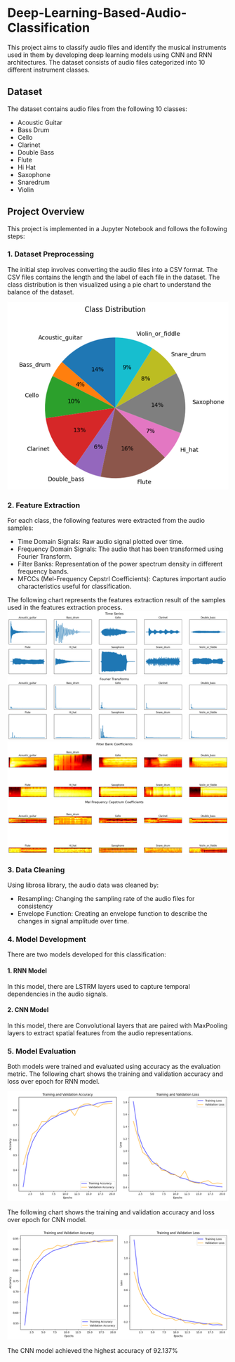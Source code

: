 # Deep-Learning-Based-Audio-Classification

This project aims to classify audio files and identify the musical instruments used in them by developing deep learning models using CNN and RNN architectures. The dataset consists of audio files categorized into 10 different instrument classes.

## Dataset
The dataset contains audio files from the following 10 classes:
- Acoustic Guitar
- Bass Drum
- Cello
- Clarinet
- Double Bass
- Flute
- Hi Hat
- Saxophone
- Snaredrum
- Violin

## Project Overview

This project is implemented in a Jupyter Notebook and follows the following steps:

### 1. Dataset Preprocessing
The initial step involves converting the audio files into a CSV format. The CSV files contains the length and the label of each file in the dataset. The class distribution is then visualized using a pie chart to understand the balance of the dataset.

![Class Distribution](https://github.com/wiryanatasunardi/Deep-Learning-Based-Audio-Classification/blob/main/Documentation/Class_Distribution.png)

### 2. Feature Extraction
For each class, the following features were extracted from the audio samples:
- Time Domain Signals: Raw audio signal plotted over time.
- Frequency Domain Signals: The audio that has been transformed using Fourier Transform.
- Filter Banks: Representation of the power spectrum density in different frequency bands.
- MFCCs (Mel-Frequency Cepstrl Coefficients): Captures important audio characteristics useful for classification.

The following chart represents the features extraction result of the samples used in the features extraction process.
![Time Domain Signals Feature Extraction](https://github.com/wiryanatasunardi/Deep-Learning-Based-Audio-Classification/blob/main/Documentation/Audio_Feature_Plot.png)
![Frequency Domain Signals Feature Extraction](https://github.com/wiryanatasunardi/Deep-Learning-Based-Audio-Classification/blob/main/Documentation/Audio_Frequency_Domain.png)
![Filter Banks Signals Feature Extraction](https://github.com/wiryanatasunardi/Deep-Learning-Based-Audio-Classification/blob/main/Documentation/Audio_Filter_Banks.png)
![MFCC Signals Feature Extraction](https://github.com/wiryanatasunardi/Deep-Learning-Based-Audio-Classification/blob/main/Documentation/Audio_MFCC.png)

### 3. Data Cleaning
Using librosa library, the audio data was cleaned by:
- Resampling: Changing the sampling rate of the audio files for consistency
- Envelope Function: Creating an envelope function to describe the changes in signal amplitude over time.

### 4. Model Development
There are two models developed for this classification:

#### 1. RNN Model
In this model, there are LSTRM layers used to capture temporal dependencies in the audio signals.

#### 2. CNN Model
In this model, there are Convolutional layers that are paired with MaxPooling layers to extract spatial features from the audio representations.

### 5. Model Evaluation 
Both models were trained and evaluated using accuracy as the evaluation metric. The following chart shows the training and validation accuracy and loss over epoch for RNN model.

![RNN Model Evaluation](https://github.com/wiryanatasunardi/Deep-Learning-Based-Audio-Classification/blob/main/Documentation/RNN_Evaluation.png)

The following chart shows the training and validation accuracy and loss over epoch for CNN model.

![CNN Model Evaluation](https://github.com/wiryanatasunardi/Deep-Learning-Based-Audio-Classification/blob/main/Documentation/CNN_Evaluation.png)

The CNN model achieved the highest accuracy of 92.137%
